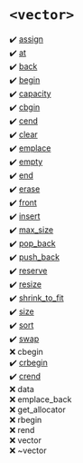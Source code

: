 # `<vector>`
:heavy_check_mark: [assign](assign.md)  
:heavy_check_mark: [at](at.md)  
:heavy_check_mark: [back](back.md)  
:heavy_check_mark: [begin](begin.md)  
:heavy_check_mark: [capacity](capacity.md)  
:heavy_check_mark: [cbgin](cbgin.md)  
:heavy_check_mark: [cend](cend.md)  
:heavy_check_mark: [clear](clear.md)  
:heavy_check_mark: [emplace](emplace.md)  
:heavy_check_mark: [empty](empty.md)  
:heavy_check_mark: [end](end.md)  
:heavy_check_mark: [erase](erase.md)  
:heavy_check_mark: [front](front.md)  
:heavy_check_mark: [insert](insert.md)  
:heavy_check_mark: [max_size](max_size.md)  
:heavy_check_mark: [pop_back](pop_back.md)  
:heavy_check_mark: [push_back](push_back.md)  
:heavy_check_mark: [reserve](reserve.md)  
:heavy_check_mark: [resize](resize.md)  
:heavy_check_mark: [shrink_to_fit](shrink_to_fit.md)  
:heavy_check_mark: [size](size.md)  
:heavy_check_mark: [sort](sort.md)  
:heavy_check_mark: [swap](swap.md)  
:x: cbegin  
:heavy_check_mark: [crbegin](crbegin.md)  
:heavy_check_mark: [crend](crend.md)   
:x: data  
:x: emplace_back  
:x: get_allocator  
:x: rbegin  
:x: rend  
:x: vector  
:x: ~vector  
